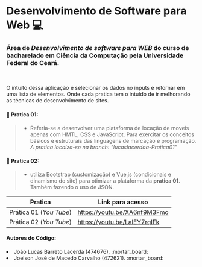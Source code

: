 # Desenvolvimento de Software para Web :computer:

### Área de _Desenvolvimento de software para WEB_ do curso de bacharelado em Ciência da Computação pela Universidade Federal do Ceará.
<br>

O intuito dessa aplicação é selecionar os dados no inputs e retornar em uma lista de elementos. Onde cada pratica tem o intuído de ir melhorando as técnicas de desenvolvimento de sites.

#### :pushpin: Pratica 01:
> - Referia-se a desenvolver uma plataforma de locação de moveis apenas com HMTL, CSS e JavaScript. Para exercitar os conceitos básicos e estruturais das linguagens de marcação e programação.
> *A pratica localza-se na branch: "lucaslacerdaa-Pratica01"*

 #### :pushpin: Pratica 02:
 > -   utiliza Bootstrap (customização) e Vue.js (condicionais e dinamismo do site) para otimizar a plataforma da __pratica 01__. Também fazendo o uso de JSON.

Pratica   | Link para acesso
--------- | ------
Prática 01 (*You Tube*) | https://youtu.be/XA6nf9M3Fmo
Prática 02 (*You Tube*) | https://youtu.be/LaIEY7rqIFk

#### Autores do Código:

<li>João Lucas Barreto Lacerda (474676). :mortar_board:</li>
<li>Joelson José de Macedo Carvalho (472621). :mortar_board:</li>

